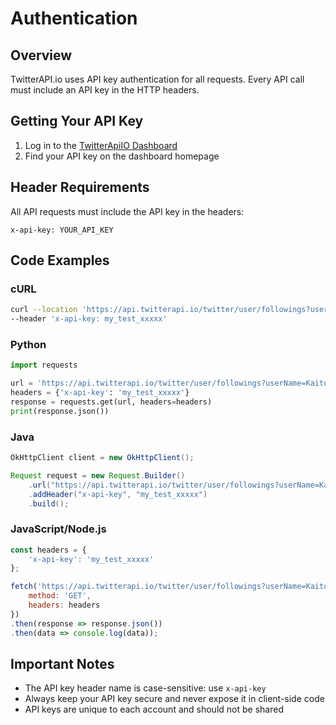 # Authentication

## Overview
TwitterAPI.io uses API key authentication for all requests. Every API call must include an API key in the HTTP headers.

## Getting Your API Key
1. Log in to the [TwitterApiIO Dashboard](https://twitterapi.io/dashboard)
2. Find your API key on the dashboard homepage

## Header Requirements
All API requests must include the API key in the headers:

```
x-api-key: YOUR_API_KEY
```

## Code Examples

### cURL
```bash
curl --location 'https://api.twitterapi.io/twitter/user/followings?userName=KaitoEasyAPI' \
--header 'x-api-key: my_test_xxxxx'
```

### Python
```python
import requests

url = 'https://api.twitterapi.io/twitter/user/followings?userName=KaitoEasyAPI'
headers = {'x-api-key': 'my_test_xxxxx'}
response = requests.get(url, headers=headers)
print(response.json())
```

### Java
```java
OkHttpClient client = new OkHttpClient();

Request request = new Request.Builder()
    .url("https://api.twitterapi.io/twitter/user/followings?userName=KaitoEasyAPI")
    .addHeader("x-api-key", "my_test_xxxxx")
    .build();
```

### JavaScript/Node.js
```javascript
const headers = {
    'x-api-key': 'my_test_xxxxx'
};

fetch('https://api.twitterapi.io/twitter/user/followings?userName=KaitoEasyAPI', {
    method: 'GET',
    headers: headers
})
.then(response => response.json())
.then(data => console.log(data));
```

## Important Notes
- The API key header name is case-sensitive: use `x-api-key`
- Always keep your API key secure and never expose it in client-side code
- API keys are unique to each account and should not be shared